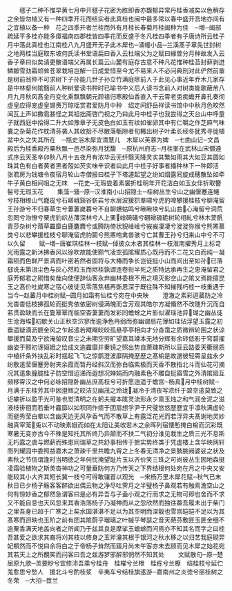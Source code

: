 <!-- { "loadSidebar": true } -->
　　毬子二种不惟早黄七月中开毬子花密为胜即香亦馥郁异常丹桂香减矣以色稍存之余皆勿植又有一种四季开花而结实者此真桂也闽中最多常以春中盛开吾地亦间有之宜植以备一种　花之四季开者兰桂而外有月桂长春菊月桂闽种为佳　─増─闽部疏延平多桂亦能多瘴福南四郡桂皆四季花而反盛于冬凡桂四季者有子唐诗所云桂子月中落此真桂也江南桂八九月盛开无子此木犀也─涌幢小品─兰溪髙子章先世封树之地两桂当庭取东坡何氏读书堂语扁曰香入云杜端父为之赋曰縁曽分月种故发入云香子章曰似矣请更散语端父再属长篇云山麓有庭存古意不种凡花惟种桂苔封藓剥迸鳞皴雪劲霜顽耸苍翠栽培岂解一日成爱惜至今尤不易来人不必问典刑对此俨然前軰是树前翁仲不可求树下子孙能几世子孙立竹满庭除前人于此见心事近年乔木几家存是中林壑何隂翳前人种树爱读书种时已喻书中义后人读书念前人对树类能歌蔽芾八月九月秋风髙金丹变化乘飘飘朝元顾祖归寒殿仙香直入干云霄老兎痴蟾开鼻孔奏彻虚皇应得宠虚皇锡赉万琼瑶赏君爱防月中种　绍定间舒岳祥读书馆中中秋月色皎然闻瓦上声如撒雹甚怪之其祖拙斋啓门视之乃曰此月中桂子也我尝得之天台山中呼童子就西庭中拾得二升大如豫章子无皮色白如玉有纹如雀卵其中有仁嚼之作芝麻气味嚢之杂菊花作枕清芬袭人其收拾不尽散落甎隙者旬輙出树子叶柔长经冬犹秀寻徙植盆中久之失其所在　─瓶史浴木犀宜清慧儿　木犀以芙蓉为婢　─七曲山记─文昌殿后为桂香殿丹粟秋飘一邑尽染弥月犹馥　─原杭州府志─月桂峯在武林山宋僧遵式序云天圣辛卯秋八月十五夜月有浓华云无纤翳天降灵实其繁如雨其大如豆其圆如珠其色有白者黄者黑者殻如芡实味辛识者曰此月中桂子好事者播种林下一种即活　张君房为钱塘令夜宿月轮山寺僧报曰桂子下塔遽起望之纷如烟露囘旋成穂散坠如牵牛子黄白相间咀之无味　─花史─无瑕尝着素裳折桂明年开花洁白如玉女伴折取簪髻号无瑕玉花
　　集藻─骚─原─汉淮南小山招隠士─桂树丛生兮山之幽偃蹇连蜷兮枝相缭山气巃嵸兮石嵯峨谿谷崭岩兮水层波猨狖羣啸兮虎豹嘷攀援桂枝兮聊淹留王孙游兮不归春草生兮萋萋嵗暮兮不自聊蟪蛄鸣兮啾啾坱兮轧山曲心淹留兮洞荒忽罔兮沕憭兮栗虎豹岤丛薄深林兮人上栗崯碕礒兮碅磳磈硊树轮相糺兮林木茇骪青莎杂树兮薠草靃靡白鹿麏麚兮或腾防倚状貎崯崯兮峩峩凄凄兮漇漇狝猴兮熊罴慕类兮以悲攀援桂枝兮聊淹留虎豹鬬兮熊罴咆禽兽骇兮亡其曹王孙兮归来山中兮不可以久留
　　赋─増─唐崔琪桂林一枝赋─倬彼众木者其桂林一枝淮南擢秀月上标竒光雨露之新沐拂香风以徐吹故能使颢气凌空孤隂耀质心既丹而不二花又白而纯一凝霜陨而色鲜严景凋而叶密若然者固将与大椿而争长岂徒挺小山而间出至如孙已落郄诜未第沮尘色与灰心然粒玉而烬桂孰谓连卷衔半死之质特达承再生之恵淹留君之庭芳郁君之砌惜矣哉向使便辞仙客永弃幽林委根不用之境灭影空山之隂又焉能擅昆玉之髙价吐嵗寒之宿心彼徒见零落焦梧再斲恩深于既往殊不知摧残朽桂一枝重遇于当今─赵蕃月中桂树赋─圆月如霜有仙桂兮宛在中央映
　　澄澈之素彩逗葳防之冷光杳杳低枝拂孤轮而挺秀依依密树侵满魄而含芳观其皓尔方凝翛然不改随升沉而自若贯盈缺而长在夐幂幂而临空杳萋萋而发彩同蟾蜍之片影似濯瑶池异瑚之幽丛徒生沧海埃初歇关山正秋空泬寥而逾浄色冉弱而弥幽谓扇花薄如珪玷浮望玉露之初垂遥疑滴沥聼金风之乍起逺若飕飗皎皎孤悬亭亭相向才分杳霭之质微辨轮囷之状谅攀援而莫及宁欲淹留叹音尘之未期空劳旷望嘉其竦本无地分辉有余转低影于穹碧擢幽姿于颢初讶姮娥之绘成文逾靃靡并秦镜之照出势自萧疎斯所以亘云路委天衢弱质中植纤条外扶乱彩时揺起飞飞之惊鹊澄波靡隔掩歴歴之髙榆是故邈彼轻霄呈兹永夕纷敷逺莹偃蹇旁射夹余霞而暂丹经斜汉而弥白临紫极而天香不散指北斗而仙花可摘况其逺象膧胧桂子防空惜迢递而遐想况婵娟而内融素色不雕自挺霜雪之外清隂廻互频移霄汉之中何必咏招隠卧幽丛庶髙枝兮可折愿逍遥于蟾宫─杨真月中桂树赋─月满于东桂芳其中因澄辉之皎洁见幽茂之玲珑凝冷于清夜写浓纤于碧空逺莫致之讵攀折以盈手光可鉴也觉清明之在躬夫擢本隂灵流形永夕禀玉烛之和气润金泥之滋液枝徘徊而若垂叶靃靡以如积同作缋于团扇想孚尹于尺璧悠悠歴歴宜乎凛秋满虚轮而挺秀莹白晕以含幽天边无风孕香气而不散草上有露泛花光而若浮异夫髙谢地灵妙融真宰笼兎以不动映素娥而如在太阳让美收若木之余晖列宿懐慙掩白榆而沉彩既寒暑无变亦古今不殊是知托其所终乃异颠而不扶二气初分谁见栽生之质三光不息斯无朽蠧之虞与燃薪而殊患同瑞草之共舒事相传于摭实势终类于凭虚楼上含华映网轩而列耀园中委照益嘉木之萧疎千里共瞻九霄之上冬春无清净之景朒脁阙婆娑之状及素秋之节信谓逢时当明徳之年何忧掩望耻片玉以齐价笑三珠之可尚彼丛生因地森挺凌霜验植物之斯羙杳神功之可量垂防何方乃传天之下界结根何处宛在月之中央又安能较其小大齐其短长冀一枝兮可得敢骧首以观光　─宋杨万里木犀花赋─秋气已末秋日已夕杨子觞客客醉欲出偶云物之净尽吐霁月之半璧杨子鼻观若有触焉澹空山之何有惊妙香之郁然急谓客曰是必有异吾与子盍小观之行而求之无物可即也舍而不求又不能自息也天风忽来其香浩荡杨子乃凝神而从之忽欣然而独往葢吾履未出于柴门之里吾身已超于广寒之上矣水国湛湛不足以为其空明而深靓也雪宫皑皑不足以为其髙寒而迥映也玉阶之前有团其隂蔚乎瑠璃之叶槭乎琴瑟之音天葩芬敷匪玉匪金细不逾粟香满天地盖向者之所闻乃于兹其良是摩挲玉蟾蜍而问焉亦不知其名而字之曰桂吾甚爱之欲求其裔将刈其枝以修身之玉斧瀹其根于银河之秋水移之以归艺我庭砌羿妃頩然而不悦曰余将白之于帝杨子耸然而寤月尚未午客亦未去顾而见木犀之始花宛其若天上之所覩笑而问客曰吾之兹游梦邪醉邪惘然不知其处
　　文赋散句─原─楚屈原九歌─羙要眇兮宜修沛吾乘兮桂舟　桂櫂兮兰枻　桂栋兮兰橑　结桂枝兮延伫羗愈思兮愁人　援北斗兮酌桂浆　辛夷车兮结桂旗逺游─嘉南州之炎徳兮丽桂树之冬荣　─大招─茝兰
